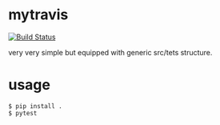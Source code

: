 # mytravis

[![Build Status](https://travis-ci.org/terasakisatoshi/mytravis.svg?branch=master)](https://travis-ci.org/terasakisatoshi/mytravis)

very very simple but equipped with generic src/tets structure.

# usage

```
$ pip install .
$ pytest
```
